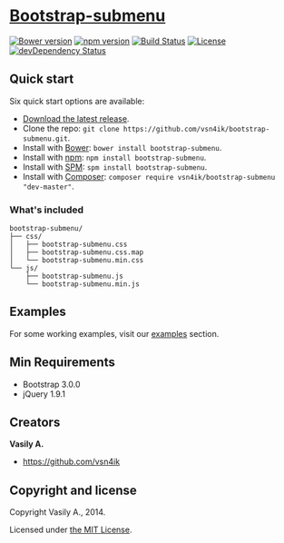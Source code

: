 # [Bootstrap-submenu](http://vsn4ik.github.io/bootstrap-submenu)

[![Bower version](https://badge.fury.io/bo/bootstrap-submenu.svg)](http://badge.fury.io/bo/bootstrap-submenu)
[![npm version](https://badge.fury.io/js/bootstrap-submenu.svg)](http://badge.fury.io/js/bootstrap-submenu)
[![Build Status](https://travis-ci.org/vsn4ik/bootstrap-submenu.svg)](https://travis-ci.org/vsn4ik/bootstrap-submenu)
[![License](https://img.shields.io/badge/license-MIT-brightgreen.svg)][license]
[![devDependency Status](https://david-dm.org/vsn4ik/bootstrap-submenu/dev-status.svg)](https://david-dm.org/vsn4ik/bootstrap-submenu#info=devDependencies)


## Quick start

Six quick start options are available:

- [Download the latest release](https://github.com/vsn4ik/bootstrap-submenu/releases/download/v1.2.7/bootstrap-submenu-1.2.7-dist.zip "Download Bootstrap-submenu").
- Clone the repo: `git clone https://github.com/vsn4ik/bootstrap-submenu.git`.
- Install with [Bower](http://bower.io): `bower install bootstrap-submenu`.
- Install with [npm](https://www.npmjs.org): `npm install bootstrap-submenu`.
- Install with [SPM](http://spmjs.io): `spm install bootstrap-submenu`.
- Install with [Composer](https://getcomposer.org): `composer require vsn4ik/bootstrap-submenu "dev-master"`.

### What's included

```
bootstrap-submenu/
├── css/
│   ├── bootstrap-submenu.css
│   ├── bootstrap-submenu.css.map
│   └── bootstrap-submenu.min.css
└── js/
    ├── bootstrap-submenu.js
    └── bootstrap-submenu.min.js
```


## Examples

For some working examples, visit our [examples](http://vsn4ik.github.io/bootstrap-submenu/#examples) section.


## Min Requirements

- Bootstrap 3.0.0
- jQuery 1.9.1


## Creators

**Vasily A.**

- <https://github.com/vsn4ik>


## Copyright and license

Copyright Vasily A., 2014.

Licensed under [the MIT License][license].

[license]: https://github.com/vsn4ik/bootstrap-submenu/blob/master/LICENSE
